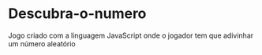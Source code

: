 # Descubra-o-numero
Jogo criado com a linguagem JavaScript onde o jogador tem que adivinhar um número aleatório

